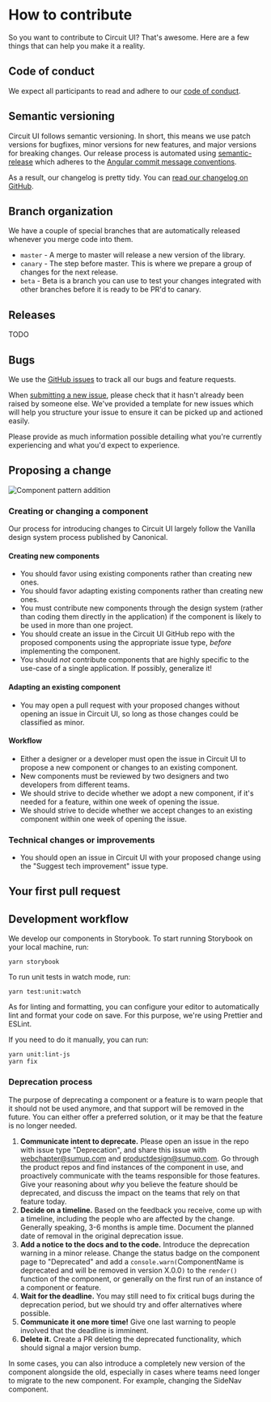 # How to contribute

So you want to contribute to Circuit UI? That's awesome. Here are a few
things that can help you make it a reality.

## Code of conduct

We expect all participants to read and adhere to our [code of conduct](/CODE_OF_CONDUCT.md).

## Semantic versioning

Circuit UI follows semantic versioning. In short, this means we use patch versions
for bugfixes, minor versions for new features, and major versions for
breaking changes. Our release process is automated using [semantic-release](https://github.com/semantic-release/semantic-release)
which adheres to the [Angular commit message conventions](https://github.com/angular/angular.js/blob/master/DEVELOPERS.md#-git-commit-guidelines).

As a result, our changelog is pretty tidy. You can [read our changelog on GitHub](https://github.com/sumup/circuit-ui/releases).

## Branch organization

We have a couple of special branches that are automatically released whenever
you merge code into them.

- `master` - A merge to master will release a new version of the library.
- `canary` - The step before master. This is where we prepare a group of
  changes for the next release.
- `beta` - Beta is a branch you can use to test your changes integrated with
  other branches before it is ready to be PR'd to canary.

## Releases

TODO

## Bugs

We use the [GitHub issues](https://github.com/sumup/circuit-ui/issues) to track
all our bugs and feature requests.

When [submitting a new issue](https://github.com/sumup/circuit-ui/issues/new),
please check that it hasn't already been raised by someone else. We've provided
a template for new issues which will help you structure your issue to ensure it
can be picked up and actioned easily.

Please provide as much information possible detailing what you're currently
experiencing and what you'd expect to experience.

## Proposing a change

![Component pattern addition](/component-addition-flowchart.png)

### Creating or changing a component

Our process for introducing changes to Circuit UI largely follow the Vanilla
design system process published by Canonical.

#### Creating new components

- You should favor using existing components rather than creating new ones.
- You should favor adapting existing components rather than creating new ones.
- You must contribute new components through the design system (rather than
  coding them directly in the application) if the component is likely to be
  used in more than one project.
- You should create an issue in the Circuit UI GitHub repo with the proposed
  components using the appropriate issue type, _before_ implementing the
  component.
- You should _not_ contribute components that are highly specific to the
  use-case of a single application. If possibly, generalize it!

#### Adapting an existing component

- You may open a pull request with your proposed changes without opening an
  issue in Circuit UI, so long as those changes could be classified as
  minor.

#### Workflow

- Either a designer or a developer must open the issue in Circuit UI to propose
  a new component or changes to an existing component.
- New components must be reviewed by two designers and two developers from
  different teams.
- We should strive to decide whether we adopt a new component, if it's needed
  for a feature, within one week of opening the issue.
- We should strive to decide whether we accept changes to an existing
  component within one week of opening the issue.

### Technical changes or improvements

- You should open an issue in Circuit UI with your proposed change using the
  "Suggest tech improvement" issue type.

## Your first pull request

## Development workflow

We develop our components in Storybook. To start running Storybook on your
local machine, run:

```
yarn storybook
```

To run unit tests in watch mode, run:

```
yarn test:unit:watch
```

As for linting and formatting, you can configure your editor to automatically
lint and format your code on save. For this purpose, we're using Prettier
and ESLint.

If you need to do it manually, you can run:

```
yarn unit:lint-js
yarn fix
```

### Deprecation process

The purpose of deprecating a component or a feature is to warn people that
it should not be used anymore, and that support will be removed in the future.
You can either offer a preferred solution, or it may be that the feature is
no longer needed.

1. **Communicate intent to deprecate.** Please open an issue in the repo with
   issue type "Deprecation", and share this issue with webchapter@sumup.com and
   productdesign@sumup.com. Go through the product repos and find instances of
   the component in use, and proactively communicate with the teams responsible
   for those features. Give your reasoning about _why_ you believe the feature
   should be deprecated, and discuss the impact on the teams that rely on
   that feature today. 
2. **Decide on a timeline.** Based on the feedback you receive, come up with
   a timeline, including the people who are affected by the change. Generally
   speaking, 3-6 months is ample time. Document the planned date of removal
   in the original deprecation issue.
3. **Add a notice to the docs and to the code.** Introduce the deprecation
   warning in a minor release. Change the status badge on the component page
   to "Deprecated" and add a `console.warn(`ComponentName is deprecated and will be removed in version X.0.0`)`
   to the `render()` function of the component, or generally on the first
   run of an instance of a component or feature.
4. **Wait for the deadline.** You may still need to fix critical bugs during the
   deprecation period, but we should try and offer alternatives where possible.
5. **Communicate it one more time!** Give one last warning to people involved
   that the deadline is imminent.
6. **Delete it.** Create a PR deleting the deprecated functionality, which should
   signal a major version bump.

In some cases, you can also introduce a completely new version of the component
alongside the old, especially in cases where teams need longer to migrate
to the new component. For example, changing the SideNav component.
